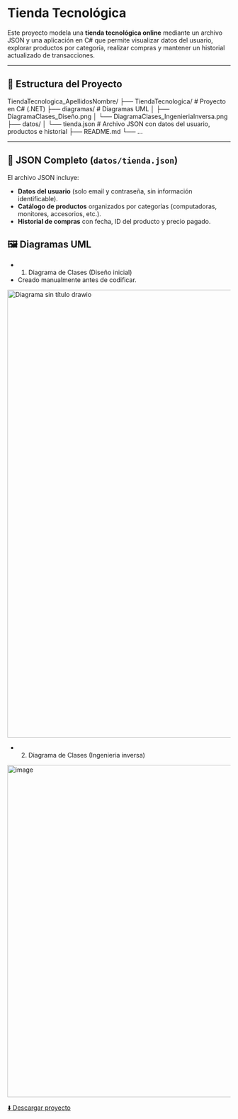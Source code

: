 # Tienda Tecnológica

Este proyecto modela una **tienda tecnológica online** mediante un archivo JSON y una aplicación en C# que permite visualizar datos del usuario, explorar productos por categoría, realizar compras y mantener un historial actualizado de transacciones.

---

## 📁 Estructura del Proyecto
TiendaTecnologica_ApellidosNombre/
├── TiendaTecnologica/ # Proyecto en C# (.NET)
├── diagramas/ # Diagramas UML
│ ├── DiagramaClases_Diseño.png
│ └── DiagramaClases_IngenieriaInversa.png
├── datos/
│ └── tienda.json # Archivo JSON con datos del usuario, productos e historial
├── README.md
└── ...

---

## 🧾 JSON Completo (`datos/tienda.json`)

El archivo JSON incluye:

- **Datos del usuario** (solo email y contraseña, sin información identificable).
- **Catálogo de productos** organizados por categorías (computadoras, monitores, accesorios, etc.).
- **Historial de compras** con fecha, ID del producto y precio pagado.


## 🖼️ Diagramas UML
- 1. Diagrama de Clases (Diseño inicial)
- Creado manualmente antes de codificar.

<img width="1181" height="1011" alt="Diagrama sin título drawio" src="https://github.com/user-attachments/assets/f6afbd51-8888-453d-a7e7-4a3a49f20656" />

- 2. Diagrama de Clases (Ingenieria inversa)
<img width="614" height="750" alt="image" src="https://github.com/user-attachments/assets/ba57f364-f0fc-4316-984d-bc21d750d881" />

[⬇️ Descargar proyecto](https://github.com/Benemerito86/2doDAM/blob/main/)
